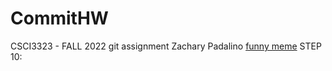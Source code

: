 # CommitHW
CSCI3323 - FALL 2022
git assignment
Zachary Padalino
[funny meme](https://www.youtube.com/watch?v=iik25wqIuFo)
STEP 10:
